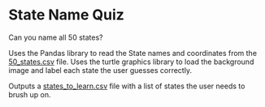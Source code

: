 # State Name Quiz
Can you name all 50 states?

Uses the Pandas library to read the State names and coordinates from the [50_states.csv](./50_states.csv) file. Uses the turtle graphics library to load the background image and label each state the user guesses correctly.

Outputs a [states_to_learn.csv](./states_to_learn.csv) file with a list of states the user needs to brush up on.